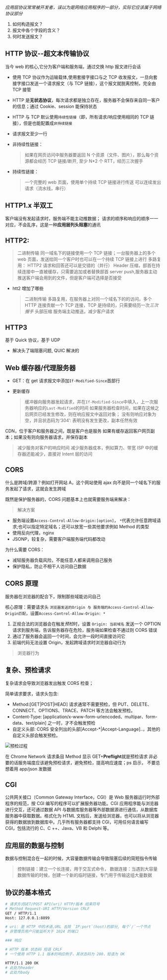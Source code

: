 _应用层协议常常被开发者，误以为是网络应用程序的一部分，实际它应该属于网络协议部分_

1. 如何构造报文？
2. 报文中各个字段的含义？
3. 何时发送报文？

## HTTP 协议--超文本传输协议

当今 web 的核心,它分为客户端和服务端，通过交换 http 报文进行会话

- 使用 TCP 协议作为运输载体,使用套接字接口与之 TCP 收发报文，一旦向套接字接口发送一个请求报文（与 TCP 链接），这个报文就脱离控制，完全由 TCP 接管
- HTTP 是**无状态协议**，每次请求都是独立存在，服务器不会保存来自同一客户的信息；通过 Cookie、session 能保持状态
- HTTP 与 TCP 默认使用`持续性链接`（即，所有请求/响应使用相同的 TCP 链接），但是也能配置成`非持续链接`

- 请求报文至少一行

- 非持续性链接：

  > 如果在网页访问中服务器要返回 N 个资源（文件、图片），那么每个资源都会经历 TCP 链接/断开, 至少 N\*2 个 RTT，经历三次握手

- 持续性链接：

  > 一个完整的 web 页面，使用单个持续 TCP 链接进行传送
  > 可以连续发出请求（流水线，串行）

## HTTP1.x 半双工

客户端没有发起请求时，服务端不能主动推数据；
请求的顺序和响应的顺序一一对应，不会乱序，这是一种**应用层列头阻塞**的通讯

## HTTP2:

> 二进制传输
> 同一域名下的链接使用一个 TCP 链接；一台服务器上的多个 web 页面，发送给同一个客户时也可以在一个持续 TCP 链接上进行
> 多路复用： HTTP2 请求和回答还可以是交错的（并行）
> Header 压缩，部首在持续连接中一直被缓存，只需要追加或者替换部首
> server push,服务器主动推送客户端会用到的文件，但是客户端可选择是否接受

- htt2 增加了哪些
  > 二进制传输
  > 多路复用，在服务器上对同一个域名下的的访问，多个 HTTP 连接贡献一个 TCP 连接，TCP 是持续的，只需要经历一次*三次握手*
  > 头部压缩
  > 服务端主动推送，减少客户请求

## HTTP3

基于 Quick 协议，基于 UDP

- 解决头了端阻塞问题, QUIC 解决的

## Web 缓存器/代理服务器

- GET：在 get 请求报文中添加`If-Modified-Since`首部行

- 更新缓存
  > 缓冲器向服务器发起请求，并在`If-Modified-Since`中填入，上一次服务器响应的`Last-Modified`的时间
  > 如果服务器检查时间，如果在这候之后网页已经发生修改，则在响应报文中返回对象；
  > 没有则响应对象为空，并且状态码为‘304’: 表明没有发生更改，副本任然有效

CDN，位于客户和服务器之间，既是客户也是服务
如果有缓存返回客户网页副本；如果没有则向服务器请求，并保存副本

> 减少服务对客户的响应时间
> 减少服务器成本，例如算力、带宽
> ISP 中的缓存器还能减少，直接对 Intent 层的访问

## CORS

什么是跨域/跨源？例如打开网站 A，这个网站使用 ajax 向不是同一个域名下的服务发起了请求，这就会发生跨域

既然是保护服务器的，CORS 问题基本上也就需要服务端来解决：

> 解决方案

- 服务端设置`Access-Control-Allow-Origin:[option]`， `*`代表允许任意跨域请求;也可以指定特定域名；还可以放宽一些其他要求例如 Method 的类型
- 使用反向代理，nginx
- JSONP，较复杂，需要客户端服务端代码都改动

为什么需要 CORS：

- 减轻服务器负载风险，不能任意人都来调用自己服务
- 保护隐私，防止不相干人访问自己数据

## CORS 原理

服务器在浏览器的配合下，限制那些域能访问自己

核心原理：需要请求头 `浏览器发送的Origin 与 服务端的Access-Control-Allow-Origin匹配`，设置`Access-Control-Allow-Origin: *`

1. 正规合法的浏览器会在触发*预检*时，设置 `Origin: 当前域名` 发送一个 OPTION 请求到服务端，告诉服务器存在危险，服务端如果检查不通过则 CORS 错误
2. 通过了服务器会返回一个时间，会允许一段时间直接访问它
3. 前端代码无法设置 Origin，发起跨域请求时浏览器自动行为

> 浏览器行为

## 复杂、预检请求

复杂请求会导致浏览器发出触发 CORS 检查；

简单请求要求，请求头包含:

- Method:[GET|POST|HEAD] 请求通常不需要预检，但 PUT、DELETE、CONNECT、OPTIONS、TRACE、PATCH 等方法会触发预检。
- Content-Type: [application/x-www-form-urlencoded、multipar、form-data、text/plain] 之一时，才不会触发预检
- 自定义头部: CORS 安全列出的头部[Accept-*|Accept-Language]..，其他的自定义头部会触发预检。

![预检过程](预检.png)

在 Chrome Network 请求条目 Method 显示 GET+**Preflight**就是预检请求
非必要的话服务端度应该避免预检请求，避免预检，提高响应速度；ps 启示， 不要总想着用 app/json 发数据

## CGI

公共网关接口（Common Gateway Interface，CGI）是 Web 服务器运行时外部程序的规范，按 CGI 编写的程序可以扩展服务器功能。CGI 应用程序能与浏览器进行交互，还可通过数据 API 与数据库服务器等外部数据源进行通信，从数据库服务器中获取数据。格式化为 HTML 文档后，发送给浏览器，也可以将从浏览器获得的数据放到数据库中。几乎所有服务器都支持 CGI，可用任何语言编写 CGI，包括流行的 C、C ++、Java、VB 和 Delphi 等。

## 应用层的数据与控制

数据与控制混合在一起的时候，大容量数据传输会导致阻塞后续的简短指令传输

> 控制链接：建立一个长连接，用于交互式命令，
> 数据连接：当遇到大容量数据传输的时候，创建一个新的临时链接，专门用于传输这组大量数据

## 协议的基本格式

```sh
# 请求方式GET/POST API(uri) HTTP/版本 结束符号
# Method Request-URI HTTP/Version CRLF
GET / HTTP/1.1
Host: 127.0.0.1:8899

# uri: 是 HTTP 中的术语,URL 去除 `IP:port`(host)的部分, 每个`/`一个节点
# 非管理员用户只能监听大于 1024 的端口

### 响应

# HTTP 版本 状态码 短语 CRLF
# 一个使用 HTTP 1.1 版本的响应例子，其状态码为 200，短语为 OK

HTTP/1.1 200 OK
# 此处为header
# 此处为body
```
